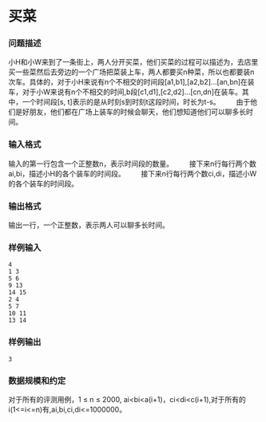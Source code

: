 # 买菜



### 问题描述

小H和小W来到了一条街上，两人分开买菜，他们买菜的过程可以描述为，去店里买一些菜然后去旁边的一个广场把菜装上车，两人都要买n种菜，所以也都要装n次车。具体的，对于小H来说有n个不相交的时间段[a1,b1],[a2,b2]...[an,bn]在装车，对于小W来说有n个不相交的时间,b段[c1,d1],[c2,d2]...[cn,dn]在装车。其中，一个时间段[s, t]表示的是从时刻s到时刻t这段时间，时长为t-s。
　　由于他们是好朋友，他们都在广场上装车的时候会聊天，他们想知道他们可以聊多长时间。

### 输入格式

输入的第一行包含一个正整数n，表示时间段的数量。
　　接下来n行每行两个数ai,bi，描述小H的各个装车的时间段。
　　接下来n行每行两个数ci,di，描述小W的各个装车的时间段。

### 输出格式

输出一行，一个正整数，表示两人可以聊多长时间。

### 样例输入

```
4
1 3
5 6
9 13
14 15
2 4
5 7
10 11
13 14
```



### 样例输出

```
3
```



### 数据规模和约定

对于所有的评测用例，1 ≤ n ≤ 2000, ai<bi<a(i+1)，ci<di<c(i+1),对于所有的i(1<=i<=n)有,ai,bi,ci,di<=1000000。